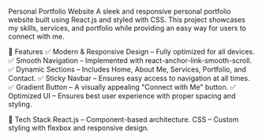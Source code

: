 Personal Portfolio Website
A sleek and responsive personal portfolio website built using React.js and styled with CSS. This project showcases my skills, services, and portfolio while providing an easy way for users to connect with me.

🚀 Features
✅ Modern & Responsive Design – Fully optimized for all devices.
✅ Smooth Navigation – Implemented with react-anchor-link-smooth-scroll.
✅ Dynamic Sections – Includes Home, About Me, Services, Portfolio, and Contact.
✅ Sticky Navbar – Ensures easy access to navigation at all times.
✅ Gradient Button – A visually appealing "Connect with Me" button.
✅ Optimized UI – Ensures best user experience with proper spacing and styling.

📌 Tech Stack
React.js – Component-based architecture.
CSS – Custom styling with flexbox and responsive design.
